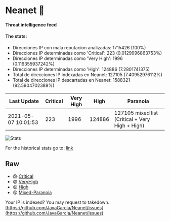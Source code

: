# Neanet :hocho:
#### Threat intelligence feed
#### The stats:

- Direcciones IP con mala reputacion analizadas: 1715426 (100%)
- Direcciones IP determinadas como 'Critical':  223 (0.0129996863753%)
- Direcciones IP determinadas como 'Very High':  1996 (0.116355937242%)
- Direcciones IP determinadas como 'High':  124886 (7.2801741375)
- Total de direcciones IP indexadas en Neanet:  127105 (7.40952976112%)
- Total de direcciones IP descartadas en Neanet:  1588321 (92.5904702389%)

| Last Update | Critical | Very High | High | Paranoia |
| --- | --- | --- | --- | --- |
| 2021-05-07 10:01:53 | 223 | 1996 | 124886 | 127105 mixed list (Critical + Very High + High)|

![Stats](https://docs.google.com/spreadsheets/d/e/2PACX-1vSnaNMIXVabIpDJjufMlzH7poXnshF3mgd8Is1g9ytUEzVsP5my4Trn8f-xkoLLQ38xpL3HtmUexLo6/pubchart?oid=501124687&format=image)

For the historical stats go to: [link](/stats.csv)
## Raw
- :scream: [Critical](https://raw.githubusercontent.com/JavaGarcia/Neanet/master/blacklists/neanet_critical.txt)
- :fearful: [VeryHigh](https://raw.githubusercontent.com/JavaGarcia/Neanet/master/blacklists/neanet_veryHigh.txtt)
- :frowning: [High](https://raw.githubusercontent.com/JavaGarcia/Neanet/master/blacklists/neanet_high.txt)
- :dizzy_face: [Mixed-Paranoia](https://raw.githubusercontent.com/JavaGarcia/Neanet/master/blacklists/neanet_all.txt)


Your IP is indexed? You may request to takedown. [https://github.com/JavaGarcia/Neanet/issues](https://github.com/JavaGarcia/Neanet/issues)















































































































































































































































































































































































































































































































































































































































































































































































































































































































































































































































































































































































































































































































































































































































































































































































































































































































































































































































































































































































































































































































































































































































































































































































































































































































































































































































































































































































































































































































































































































































































































































































































































































































































































































































































































































































































































































































































































































































































































































































































































































































































































































































































































































































































































































































































































































































































































































































































































































































































































































































































































































































































































































































































































































































































































































































































































































































































































































































































































































































































































































































































































































































































































































































